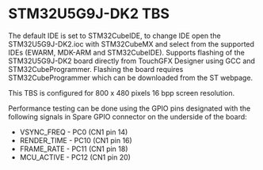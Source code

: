 # STM32U5G9J-DK2 TBS

The default IDE is set to STM32CubeIDE, to change IDE open the STM32U5G9J-DK2.ioc with STM32CubeMX and select from the supported IDEs (EWARM, MDK-ARM and STM32CubeIDE). Supports flashing of the STM32U5G9J-DK2 board directly from TouchGFX Designer using GCC and STM32CubeProgrammer. Flashing the board requires STM32CubeProgrammer which can be downloaded from the ST webpage.

This TBS is configured for 800 x 480 pixels 16 bpp screen resolution.

Performance testing can be done using the GPIO pins designated with the following signals in Spare GPIO connector on the underside of the board:

- VSYNC_FREQ  - PC0  (CN1 pin 14)
- RENDER_TIME - PC10 (CN1 pin 16)
- FRAME_RATE  - PC11 (CN1 pin 18)
- MCU_ACTIVE  - PC12 (CN1 pin 20)
